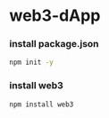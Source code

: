 # web3-dApp

### install package.json
```sh
npm init -y
```

### install web3
```sh
npm install web3
```